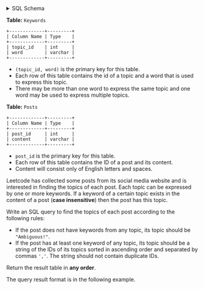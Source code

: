 <details>
<summary> SQL Schema</summary>

```sql
DROP TABLE IF EXISTS Keywords;

CREATE TABLE IF NOT EXISTS
  Keywords (topic_id int, word varchar(25));

INSERT INTO
  Keywords (topic_id, word)
VALUES
  ('1', 'handball'),
  ('1', 'football'),
  ('3', 'WAR'),
  ('2', 'Vaccine');


DROP TABLE IF EXISTS Posts;

CREATE TABLE IF NOT EXISTS
  Posts (post_id int, content varchar(100));

INSERT INTO
  Posts (post_id, content)
VALUES
  ('1', 'We call it soccer They call it football hahaha'),
  ('2', 'Americans prefer basketball while Europeans love handball and football'),
  ('3', 'stop the war and play handball'),
  ('4', 'warning I planted some flowers this morning and then got vaccinated');
```

</details>

**Table:** `Keywords`

```
+-------------+---------+
| Column Name | Type    |
+-------------+---------+
| topic_id    | int     |
| word        | varchar |
+-------------+---------+
```

- `(topic_id, word)` is the primary key for this table.
- Each row of this table contains the id of a topic and a word that is used to express this topic.
- There may be more than one word to express the same topic and one word may be used to express multiple topics.

**Table:** `Posts`

```
+-------------+---------+
| Column Name | Type    |
+-------------+---------+
| post_id     | int     |
| content     | varchar |
+-------------+---------+
```

- `post_id` is the primary key for this table.
- Each row of this table contains the ID of a post and its content.
- Content will consist only of English letters and spaces.

Leetcode has collected some posts from its social media website and is interested in finding the topics of each post. Each topic can be expressed by one or more keywords. If a keyword of a certain topic exists in the content of a post (**case insensitive**) then the post has this topic.

Write an SQL query to find the topics of each post according to the following rules:

- If the post does not have keywords from any topic, its topic should be `"Ambiguous!"`.
- If the post has at least one keyword of any topic, its topic should be a string of the IDs of its topics sorted in ascending order and separated by commas `','`. The string should not contain duplicate IDs.

Return the result table in **any order**.

The query result format is in the following example.